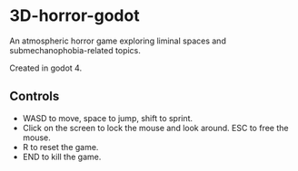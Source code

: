 # 3D-horror-godot
An atmospheric horror game exploring liminal spaces and submechanophobia-related topics.

Created in godot 4.


## Controls
- WASD to move, space to jump, shift to sprint.
- Click on the screen to lock the mouse and look around. ESC to free the mouse.
- R to reset the game.
- END to kill the game.
